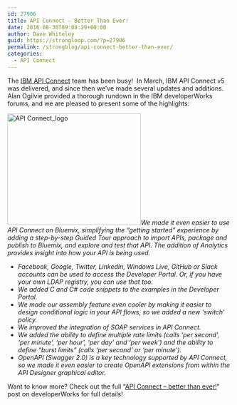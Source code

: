 ```yaml
---
id: 27906
title: API Connect – Better Than Ever!
date: 2016-08-30T09:08:29+00:00
author: Dave Whiteley
guid: https://strongloop.com/?p=27906
permalink: /strongblog/api-connect-better-than-ever/
categories:
  - API Connect
---
```

The [IBM API Connect](https://strongloop.com/node-js/api-connect/) team has been busy!  In March, IBM API Connect v5 was delivered, and since then we&#8217;ve made several updates and additions. Alan Ogilvie provided a thorough rundown in the IBM developerWorks forums, and we are pleased to present some of the highlights:<!--more-->

[<img class="aligncenter size-medium wp-image-27690" src="{{site.url}}/blog-assets/2016/07/API-Connect_logo-300x250.png" alt="API Connect_logo" width="300" height="250"  />]({{site.url}}/blog-assets/2016/07/API-Connect_logo.png)_We made it even easier to use API Connect on Bluemix, simplifying the “getting started” experience by adding a step-by-step Guided Tour approach to import APIs, package and publish to Bluemix, and explore and test that API. The addition of Analytics provides insight into how your API is being used._

  * _Facebook, Google, Twitter, LinkedIn, Windows Live, GitHub or Slack accounts can be used to access the Developer Portal. Or, if you have your own LDAP registry, you can use that too._
  * _We added C and C# code snippets to the examples in the Developer Portal._
  * _We made our assembly feature even cooler by making it easier to design conditional logic in your API flows, so we added a new ‘switch’ policy._
  * _We improved the integration of SOAP services in API Connect._
  * _We added the ability to define multiple rate limits (calls ‘per second’, ‘per minute’, ‘per hour’, ‘per day’ and ‘per week’) and the ability to define “burst limits” (calls ‘per second’ or ‘per minute’)._
  * _OpenAPI (Swagger 2.0) is a key technology supported by API Connect, so we made it even easier to create OpenAPI extensions from within the API Designer graphical editor._

Want to know more? Check out the full &#8220;[API Connect – better than ever!](http://ibm.biz/apicblog)&#8221; post on developerWorks for full details!